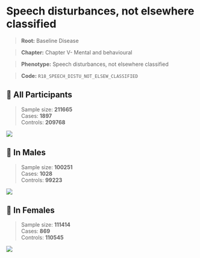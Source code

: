 # Speech disturbances, not elsewhere classified

> **Root:** Baseline Disease  

> **Chapter:** Chapter V- Mental and behavioural  

> **Phenotype:** Speech disturbances, not elsewhere classified  

> **Code:** `R18_SPEECH_DISTU_NOT_ELSEW_CLASSIFIED`

## 🧪 All Participants  
> Sample size: **211665**  
> Cases: **1897**  
> Controls: **209768**
<img src="/Disease/Figures/ALL/Incidence/R18_SPEECH_DISTU_NOT_ELSEW_CLASSIFIED.png"/>
<CsvTable src="/Disease_Data/ALL/Incidence/COX_R18_SPEECH_DISTU_NOT_ELSEW_CLASSIFIED.csv" label="🔍 View full results" />

## 👨 In Males  
> Sample size: **100251**  
> Cases: **1028**  
> Controls: **99223**
<img src="/Disease/Figures/Male/Incidence/R18_SPEECH_DISTU_NOT_ELSEW_CLASSIFIED.png"/>
<CsvTable src="/Disease_Data/Male/Incidence/COX_R18_SPEECH_DISTU_NOT_ELSEW_CLASSIFIED.csv" label="🔍 View full results" />

## 👩 In Females  
> Sample size: **111414**  
> Cases: **869**  
> Controls: **110545**
<img src="/Disease/Figures/Female/Incidence/R18_SPEECH_DISTU_NOT_ELSEW_CLASSIFIED.png"/>
<CsvTable src="/Disease_Data/Female/Incidence/COX_R18_SPEECH_DISTU_NOT_ELSEW_CLASSIFIED.csv" label="🔍 View full results" />
